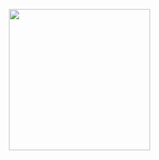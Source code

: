 <p align="center">
  <img align widht="250" height="250" src="https://photos.google.com/u/1/photo/AF1QipMLlWNG9w3t7OGWVBuStKJCxpltxyq4pAbrGoyC" />
</p>
<!---
phhai97/phhai97 is a ✨ special ✨ repository because its `README.md` (this file) appears on your GitHub profile.
You can click the Preview link to take a look at your changes.
--->
